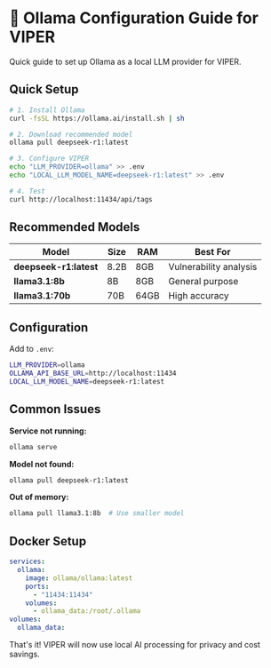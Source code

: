 # 🦙 Ollama Configuration Guide for VIPER

Quick guide to set up Ollama as a local LLM provider for VIPER.

## Quick Setup

```bash
# 1. Install Ollama
curl -fsSL https://ollama.ai/install.sh | sh

# 2. Download recommended model
ollama pull deepseek-r1:latest

# 3. Configure VIPER
echo "LLM_PROVIDER=ollama" >> .env
echo "LOCAL_LLM_MODEL_NAME=deepseek-r1:latest" >> .env

# 4. Test
curl http://localhost:11434/api/tags
```

## Recommended Models

| Model | Size | RAM | Best For |
|-------|------|-----|----------|
| **deepseek-r1:latest** | 8.2B | 8GB | Vulnerability analysis |
| **llama3.1:8b** | 8B | 8GB | General purpose |
| **llama3.1:70b** | 70B | 64GB | High accuracy |

## Configuration

Add to `.env`:
```bash
LLM_PROVIDER=ollama
OLLAMA_API_BASE_URL=http://localhost:11434
LOCAL_LLM_MODEL_NAME=deepseek-r1:latest
```

## Common Issues

**Service not running:**
```bash
ollama serve
```

**Model not found:**
```bash
ollama pull deepseek-r1:latest
```

**Out of memory:**
```bash
ollama pull llama3.1:8b  # Use smaller model
```

## Docker Setup

```yaml
services:
  ollama:
    image: ollama/ollama:latest
    ports:
      - "11434:11434"
    volumes:
      - ollama_data:/root/.ollama
volumes:
  ollama_data:
```

That's it! VIPER will now use local AI processing for privacy and cost savings.

